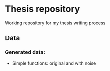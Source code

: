 # Thesis repository
Working repository for my thesis writing process

## Data

### Generated data:
- Simple functions: original and with noise
